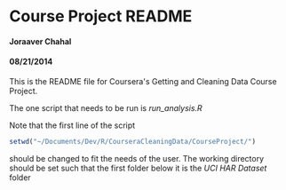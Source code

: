 
# Course Project README
#### Joraaver Chahal
#### 08/21/2014
  
  
This is the README file for Coursera's Getting and Cleaning Data Course Project.

The one script that needs to be run is *run_analysis.R*

Note that the first line of the script

```r
setwd("~/Documents/Dev/R/CourseraCleaningData/CourseProject/")
```
should be changed to fit the needs of the user. The working directory should be set
such that the first folder below it is the *UCI HAR Dataset* folder

